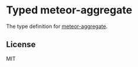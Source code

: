 # Typed meteor-aggregate

The type definition for [meteor-aggregate](https://github.com/meteorhacks/meteor-aggregate).

## License

MIT